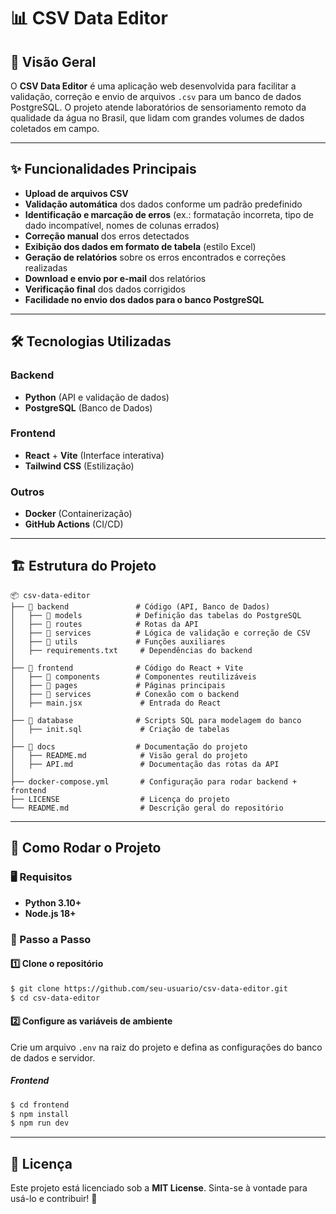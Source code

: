 # 📊 CSV Data Editor

## 🚀 Visão Geral
O **CSV Data Editor** é uma aplicação web desenvolvida para facilitar a validação, correção e envio de arquivos `.csv` para um banco de dados PostgreSQL. O projeto atende laboratórios de sensoriamento remoto da qualidade da água no Brasil, que lidam com grandes volumes de dados coletados em campo.

---

## ✨ Funcionalidades Principais
- **Upload de arquivos CSV**
- **Validação automática** dos dados conforme um padrão predefinido
- **Identificação e marcação de erros** (ex.: formatação incorreta, tipo de dado incompatível, nomes de colunas errados)
- **Correção manual** dos erros detectados
- **Exibição dos dados em formato de tabela** (estilo Excel)
- **Geração de relatórios** sobre os erros encontrados e correções realizadas
- **Download e envio por e-mail** dos relatórios
- **Verificação final** dos dados corrigidos
- **Facilidade no envio dos dados para o banco PostgreSQL**

---

## 🛠️ Tecnologias Utilizadas
### Backend
- **Python** (API e validação de dados)
- **PostgreSQL** (Banco de Dados)

### Frontend
- **React** + **Vite** (Interface interativa)
- **Tailwind CSS** (Estilização)

### Outros
- **Docker** (Containerização)
- **GitHub Actions** (CI/CD)

---

## 🏗️ Estrutura do Projeto
```
📦 csv-data-editor  
├── 📂 backend               # Código (API, Banco de Dados)  
│   ├── 📂 models            # Definição das tabelas do PostgreSQL  
│   ├── 📂 routes            # Rotas da API  
│   ├── 📂 services          # Lógica de validação e correção de CSV  
│   ├── 📂 utils             # Funções auxiliares  
│   ├── requirements.txt     # Dependências do backend  
│
├── 📂 frontend              # Código do React + Vite  
│   ├── 📂 components        # Componentes reutilizáveis  
│   ├── 📂 pages             # Páginas principais  
│   ├── 📂 services          # Conexão com o backend  
│   ├── main.jsx             # Entrada do React  
│
├── 📂 database              # Scripts SQL para modelagem do banco  
│   ├── init.sql             # Criação de tabelas  
│
├── 📂 docs                  # Documentação do projeto  
│   ├── README.md            # Visão geral do projeto  
│   ├── API.md               # Documentação das rotas da API  
│
├── docker-compose.yml       # Configuração para rodar backend + frontend  
├── LICENSE                  # Licença do projeto  
└── README.md                # Descrição geral do repositório  
```

---

## 🚀 Como Rodar o Projeto
### 🖥️ Requisitos
- **Python 3.10+**
- **Node.js 18+**

### 🔧 Passo a Passo
#### 1️⃣ Clone o repositório
```bash
$ git clone https://github.com/seu-usuario/csv-data-editor.git
$ cd csv-data-editor
```

#### 2️⃣ Configure as variáveis de ambiente
Crie um arquivo `.env` na raiz do projeto e defina as configurações do banco de dados e servidor.

##### Frontend
```bash
$ cd frontend
$ npm install
$ npm run dev
```

---

## 📜 Licença
Este projeto está licenciado sob a **MIT License**. Sinta-se à vontade para usá-lo e contribuir! 🚀

